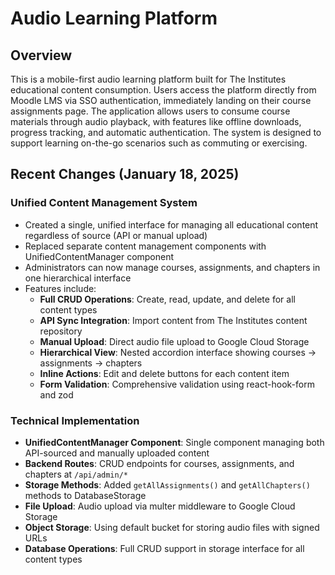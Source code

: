 # Audio Learning Platform

## Overview

This is a mobile-first audio learning platform built for The Institutes educational content consumption. Users access the platform directly from Moodle LMS via SSO authentication, immediately landing on their course assignments page. The application allows users to consume course materials through audio playback, with features like offline downloads, progress tracking, and automatic authentication. The system is designed to support learning on-the-go scenarios such as commuting or exercising.

## Recent Changes (January 18, 2025)

### Unified Content Management System
- Created a single, unified interface for managing all educational content regardless of source (API or manual upload)
- Replaced separate content management components with UnifiedContentManager component
- Administrators can now manage courses, assignments, and chapters in one hierarchical interface
- Features include:
  - **Full CRUD Operations**: Create, read, update, and delete for all content types
  - **API Sync Integration**: Import content from The Institutes content repository
  - **Manual Upload**: Direct audio file upload to Google Cloud Storage
  - **Hierarchical View**: Nested accordion interface showing courses → assignments → chapters
  - **Inline Actions**: Edit and delete buttons for each content item
  - **Form Validation**: Comprehensive validation using react-hook-form and zod

### Technical Implementation
- **UnifiedContentManager Component**: Single component managing both API-sourced and manually uploaded content
- **Backend Routes**: CRUD endpoints for courses, assignments, and chapters at `/api/admin/*`
- **Storage Methods**: Added `getAllAssignments()` and `getAllChapters()` methods to DatabaseStorage
- **File Upload**: Audio upload via multer middleware to Google Cloud Storage
- **Object Storage**: Using default bucket for storing audio files with signed URLs
- **Database Operations**: Full CRUD support in storage interface for all content types

